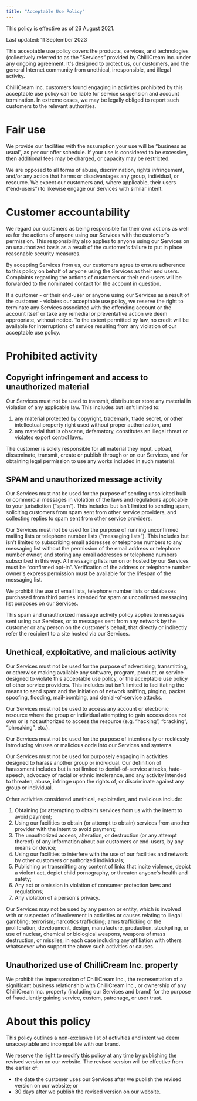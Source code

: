 ```yaml
---
title: "Acceptable Use Policy"
---
```


This policy is effective as of 26 August 2021.

Last updated: 11 September 2023

This acceptable use policy covers the products, services, and technologies (collectively referred to as the &ldquo;Services&rdquo; provided by ChilliCream Inc. under any ongoing agreement. It's designed to protect us, our customers, and the general Internet community from unethical, irresponsible, and illegal activity.

ChilliCream Inc. customers found engaging in activities prohibited by this acceptable use policy can be liable for service suspension and account termination. In extreme cases, we may be legally obliged to report such customers to the relevant authorities.

# Fair use

We provide our facilities with the assumption your use will be &ldquo;business as usual&rdquo;, as per our offer schedule. If your use is considered to be excessive, then additional fees may be charged, or capacity may be restricted.

We are opposed to all forms of abuse, discrimination, rights infringement, and/or any action that harms or disadvantages any group, individual, or resource. We expect our customers and, where applicable, their users (&ldquo;end-users&rdquo;) to likewise engage our Services with similar intent.

# Customer accountability

We regard our customers as being responsible for their own actions as well as for the actions of anyone using our Services with the customer's permission. This responsibility also applies to anyone using our Services on an unauthorized basis as a result of the customer's failure to put in place reasonable security measures.

By accepting Services from us, our customers agree to ensure adherence to this policy on behalf of anyone using the Services as their end users. Complaints regarding the actions of customers or their end-users will be forwarded to the nominated contact for the account in question.

If a customer - or their end-user or anyone using our Services as a result of the customer - violates our acceptable use policy, we reserve the right to terminate any Services associated with the offending account or the account itself or take any remedial or preventative action we deem appropriate, without notice. To the extent permitted by law, no credit will be available for interruptions of service resulting from any violation of our acceptable use policy.

# Prohibited activity

## Copyright infringement and access to unauthorized material

Our Services must not be used to transmit, distribute or store any material in violation of any applicable law. This includes but isn't limited to:

1.  any material protected by copyright, trademark, trade secret, or other intellectual property right used without proper authorization, and
1.  any material that is obscene, defamatory, constitutes an illegal threat or violates export control laws.

The customer is solely responsible for all material they input, upload, disseminate, transmit, create or publish through or on our Services, and for obtaining legal permission to use any works included in such material.

## SPAM and unauthorized message activity

Our Services must not be used for the purpose of sending unsolicited bulk or commercial messages in violation of the laws and regulations applicable to your jurisdiction (&ldquo;spam&ldquo;). This includes but isn't limited to sending spam, soliciting customers from spam sent from other service providers, and collecting replies to spam sent from other service providers.

Our Services must not be used for the purpose of running unconfirmed mailing lists or telephone number lists (&ldquo;messaging lists&rdquo;). This includes but isn't limited to subscribing email addresses or telephone numbers to any messaging list without the permission of the email address or telephone number owner, and storing any email addresses or telephone numbers subscribed in this way. All messaging lists run on or hosted by our Services must be &ldquo;confirmed opt-in&rdquo;. Verification of the address or telephone number owner's express permission must be available for the lifespan of the messaging list.

We prohibit the use of email lists, telephone number lists or databases purchased from third parties intended for spam or unconfirmed messaging list purposes on our Services.

This spam and unauthorized message activity policy applies to messages sent using our Services, or to messages sent from any network by the customer or any person on the customer's behalf, that directly or indirectly refer the recipient to a site hosted via our Services.

## Unethical, exploitative, and malicious activity

Our Services must not be used for the purpose of advertising, transmitting, or otherwise making available any software, program, product, or service designed to violate this acceptable use policy, or the acceptable use policy of other service providers. This includes but isn't limited to facilitating the means to send spam and the initiation of network sniffing, pinging, packet spoofing, flooding, mail-bombing, and denial-of-service attacks.

Our Services must not be used to access any account or electronic resource where the group or individual attempting to gain access does not own or is not authorized to access the resource (e.g. &ldquo;hacking&rdquo;, &ldquo;cracking&rdquo;, &ldquo;phreaking&rdquo;, etc.).

Our Services must not be used for the purpose of intentionally or recklessly introducing viruses or malicious code into our Services and systems.

Our Services must not be used for purposely engaging in activities designed to harass another group or individual. Our definition of harassment includes but is not limited to denial-of-service attacks, hate-speech, advocacy of racial or ethnic intolerance, and any activity intended to threaten, abuse, infringe upon the rights of, or discriminate against any group or individual.

Other activities considered unethical, exploitative, and malicious include:

1. Obtaining (or attempting to obtain) services from us with the intent to avoid payment;
1. Using our facilities to obtain (or attempt to obtain) services from another provider with the intent to avoid payment;
1. The unauthorized access, alteration, or destruction (or any attempt thereof) of any information about our customers or end-users, by any means or device;
1. Using our facilities to interfere with the use of our facilities and network by other customers or authorized individuals;
1. Publishing or transmitting any content of links that incite violence, depict a violent act, depict child pornography, or threaten anyone's health and safety;
1. Any act or omission in violation of consumer protection laws and regulations;
1. Any violation of a person's privacy.

Our Services may not be used by any person or entity, which is involved with or suspected of involvement in activities or causes relating to illegal gambling; terrorism; narcotics trafficking; arms trafficking or the proliferation, development, design, manufacture, production, stockpiling, or use of nuclear, chemical or biological weapons, weapons of mass destruction, or missiles; in each case including any affiliation with others whatsoever who support the above such activities or causes.

## Unauthorized use of ChilliCream Inc. property

We prohibit the impersonation of ChilliCream Inc., the representation of a significant business relationship with ChilliCream Inc., or ownership of any ChilliCream Inc. property (including our Services and brand) for the purpose of fraudulently gaining service, custom, patronage, or user trust.

# About this policy

This policy outlines a non-exclusive list of activities and intent we deem unacceptable and incompatible with our brand.

We reserve the right to modify this policy at any time by publishing the revised version on our website. The revised version will be effective from the earlier of:

- the date the customer uses our Services after we publish the revised version on our website; or
- 30 days after we publish the revised version on our website.
